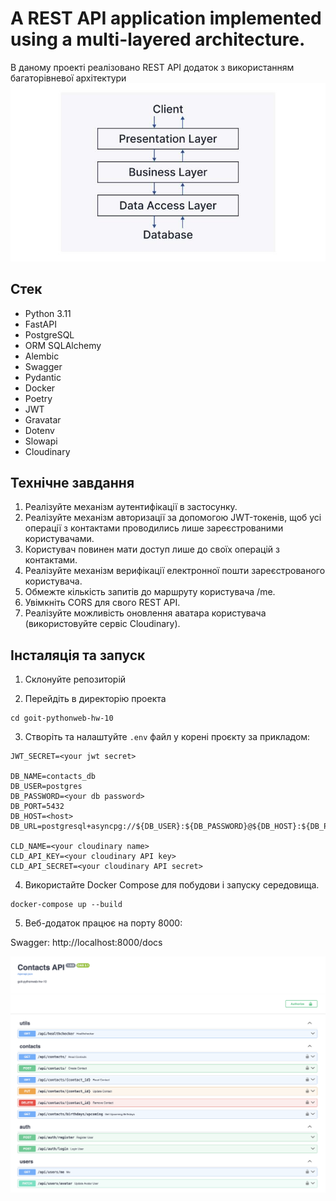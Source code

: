 # A REST API application implemented using a multi-layered architecture.

В даному проекті реалізовано REST API додаток з використанням багаторівневої
архітектури ![API architecture](images/architecture.png)

## Стек

- Python 3.11
- FastAPI
- PostgreSQL
- ORM SQLAlchemy
- Alembic
- Swagger
- Pydantic
- Docker
- Poetry
- JWT
- Gravatar
- Dotenv
- Slowapi
- Cloudinary

## Технічнe завдання

1. Реалізуйте механізм аутентифікації в застосунку.
2. Реалізуйте механізм авторизації за допомогою JWT-токенів, щоб усі операції з
   контактами проводились лише зареєстрованими користувачами.
3. Користувач повинен мати доступ лише до своїх операцій з контактами.
4. Реалізуйте механізм верифікації електронної пошти зареєстрованого
   користувача.
5. Обмежте кількість запитів до маршруту користувача /me.
6. Увімкніть CORS для свого REST API.
7. Реалізуйте можливість оновлення аватара користувача (використовуйте сервіс
   Cloudinary).

## Інсталяція та запуск

1. Склонуйте репозиторій

2. Перейдіть в директорію проекта

```
cd goit-pythonweb-hw-10
```

3. Створіть та налаштуйте `.env` файл у корені проєкту за прикладом:

```
JWT_SECRET=<your jwt secret>

DB_NAME=contacts_db
DB_USER=postgres
DB_PASSWORD=<your db password>
DB_PORT=5432
DB_HOST=<host>
DB_URL=postgresql+asyncpg://${DB_USER}:${DB_PASSWORD}@${DB_HOST}:${DB_PORT}/${DB_NAME}

CLD_NAME=<your cloudinary name>
CLD_API_KEY=<your cloudinary API key>
CLD_API_SECRET=<your cloudinary API secret>
```

4. Використайте Docker Compose для побудови і запуску середовища.

```
docker-compose up --build
```

5. Веб-додаток працює на порту 8000:

Swagger: http://localhost:8000/docs

![swagger](images/swagger.png)
